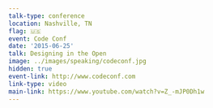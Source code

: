 ```yaml
---
talk-type: conference
location: Nashville, TN
flag: 🇺🇸
event: Code Conf
date: '2015-06-25'
talk: Designing in the Open
image: ../images/speaking/codeconf.jpg
hidden: true
event-link: http://www.codeconf.com
link-type: video
main-link: https://www.youtube.com/watch?v=Z_-mJP0Dh1w
---
```

